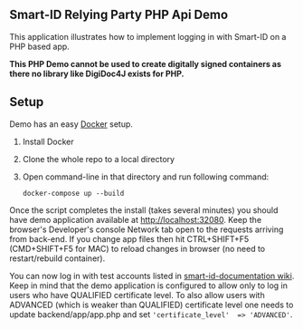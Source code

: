 Smart-ID Relying Party PHP Api Demo
------------------

This application illustrates how to implement logging in with Smart-ID on a PHP based app.

**This PHP Demo cannot be used to create digitally signed containers as there no library like DigiDoc4J exists for PHP.**

Setup
------------
Demo has an easy [Docker](https://www.docker.com/what-docker) setup.


1. Install Docker
2. Clone the whole repo to a local directory
4. Open command-line in that directory and run following command:
  
   `docker-compose up --build`

Once the script completes the install (takes several minutes) you should have demo application available at [http://localhost:32080](http://localhost:32080).
Keep the browser's Developer's console Network tab open to the requests arriving from back-end.
If you change app files then hit CTRL+SHIFT+F5 (CMD+SHIFT+F5 for MAC) to reload changes in browser (no need to restart/rebuild container).

You can now log in with test accounts listed in 
[smart-id-documentation wiki](https://github.com/SK-EID/smart-id-documentation/wiki/Environment-technical-parameters#accounts).
Keep in mind that the demo application is configured to allow only to log in users who have QUALIFIED certificate level.
To also allow users with ADVANCED (which is weaker than QUALIFIED) certificate level one needs to update backend/app/app.php and set  `'certificate_level'  => 'ADVANCED'`.


